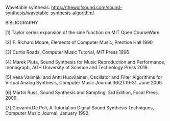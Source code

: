 Wavetable synthesis: https://thewolfsound.com/sound-synthesis/wavetable-synthesis-algorithm/

BIBLIOGRAPHY

[1] Taylor series expansion of the sine function on MIT Open CourseWare

[2] F. Richard Moore, Elements of Computer Music, Prentice Hall 1990

[3] Curtis Roads, Computer Music Tutorial, MIT Press 1996

[4] Marek Pluta, Sound Synthesis for Music Reproduction and Performance, monograph, AGH University of Science and Technology Press 2019.

[5] Vesa Välimäki and Antti Huovilainen, Oscillator and Filter Algorithms for Virtual Analog Synthesis, Computer Music Journal 30(2):19-31, June 2006

[6] Martin Russ, Sound Synthesis and Sampling, 3rd Edition, Focal Press, 2009.

[7] Giovanni De Poli, A Tutorial on Digital Sound Synthesis Techniques, Computer Music Journal, January 1992.
